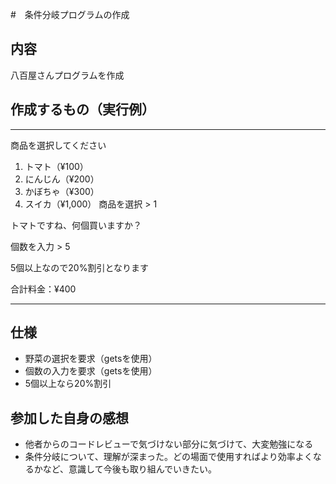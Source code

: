 #　条件分岐プログラムの作成

## 内容
八百屋さんプログラムを作成

## 作成するもの（実行例）
---------------
商品を選択してください
1. トマト（¥100）
2. にんじん（¥200）
3. かぼちゃ（¥300）
4. スイカ（¥1,000）
商品を選択 > 1

トマトですね、何個買いますか？

個数を入力 > 5

5個以上なので20%割引となります

合計料金：¥400

---------------

## 仕様

- 野菜の選択を要求（getsを使用）
- 個数の入力を要求（getsを使用）
- 5個以上なら20%割引


## 参加した自身の感想
- 他者からのコードレビューで気づけない部分に気づけて、大変勉強になる
- 条件分岐について、理解が深まった。どの場面で使用すればより効率よくなるかなど、意識して今後も取り組んでいきたい。
